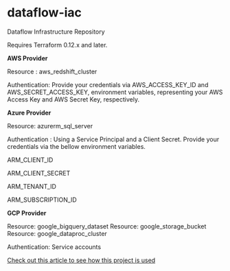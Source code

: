 # dataflow-iac
Dataflow Infrastructure Repository

Requires Terraform 0.12.x and later.

**AWS Provider**

Resource : aws_redshift_cluster

Authentication: Provide your credentials via  AWS_ACCESS_KEY_ID and AWS_SECRET_ACCESS_KEY, environment variables, representing your AWS Access Key and AWS Secret Key, respectively.

**Azure Provider**

Resource: azurerm_sql_server

Authentication : Using a Service Principal and a Client Secret. Provide your credentials via the bellow  environment variables.

ARM_CLIENT_ID

ARM_CLIENT_SECRET

ARM_TENANT_ID

ARM_SUBSCRIPTION_ID
 
 **GCP Provider**
 
 Resource: google_bigquery_dataset
 Resource: google_storage_bucket
 Resource: google_dataproc_cluster
 
 Authentication: Service accounts 
 
 [Check out this article to see how this project is used](https://medium.com/@kapilsreed/build-a-hybrid-multi-cloud-data-lake-and-perform-data-processing-using-apache-spark-ecabedd54882)